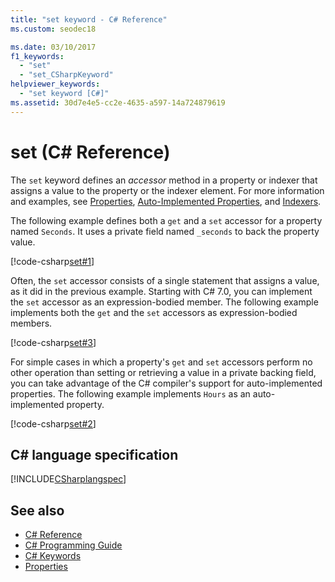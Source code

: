```yaml
---
title: "set keyword - C# Reference"
ms.custom: seodec18

ms.date: 03/10/2017
f1_keywords: 
  - "set"
  - "set_CSharpKeyword"
helpviewer_keywords: 
  - "set keyword [C#]"
ms.assetid: 30d7e4e5-cc2e-4635-a597-14a724879619
---
```

# set (C# Reference)

The `set` keyword defines an *accessor* method in a property or indexer that assigns a value to the property or the indexer element. For more information and examples, see [Properties](../../programming-guide/classes-and-structs/properties.md), [Auto-Implemented Properties](../../programming-guide/classes-and-structs/auto-implemented-properties.md), and [Indexers](../../programming-guide/indexers/index.md).

The following example defines both a `get` and a `set` accessor for a property named `Seconds`. It uses a private field named `_seconds` to back the property value.

[!code-csharp[set#1](~/samples/snippets/csharp/language-reference/keywords/get/get-1.cs)]

Often, the `set` accessor consists of a single statement that assigns a value, as it did in the previous example. Starting with C# 7.0, you can implement the `set` accessor as an expression-bodied member. The following example implements both the `get` and the `set` accessors as expression-bodied members.

[!code-csharp[set#3](~/samples/snippets/csharp/language-reference/keywords/get/get-3.cs)]
  
For simple cases in which a property's `get` and `set` accessors perform no other operation than setting or retrieving a value in a private backing field, you can take advantage of the C# compiler's support for auto-implemented properties. The following example implements `Hours` as an auto-implemented property. 

[!code-csharp[set#2](~/samples/snippets/csharp/language-reference/keywords/get/get-2.cs)]
  
## C# language specification

[!INCLUDE[CSharplangspec](~/includes/csharplangspec-md.md)]

## See also

- [C# Reference](../../language-reference/index.md)
- [C# Programming Guide](../../programming-guide/index.md)
- [C# Keywords](index.md)
- [Properties](../../programming-guide/classes-and-structs/properties.md)
